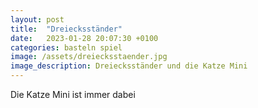 ```yaml
---
layout: post
title:  "Dreiecksständer"
date:   2023-01-28 20:07:30 +0100
categories: basteln spiel
image: /assets/dreiecksstaender.jpg
image_description: Dreiecksständer und die Katze Mini
---
```

Die Katze Mini ist immer dabei